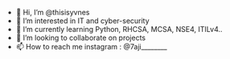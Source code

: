 - 👋 Hi, I’m @thisisyvnes
- 👀 I’m interested in IT and cyber-security
- 🌱 I’m currently learning Python, RHCSA, MCSA, NSE4, ITILv4..
- 💞️ I’m looking to collaborate on projects
- 📫 How to reach me instagram : @7aji________

<!---
thisisyvnes/thisisyvnes is a ✨ special ✨ repository because its `README.md` (this file) appears on your GitHub profile.
You can click the Preview link to take a look at your changes.
--->

